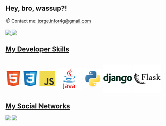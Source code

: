 ## Hey, bro, wassup?!

 📫 Contact me: jorge.infor4g@gmail.com

<div>
  <a href="https://github.com/JorgeRoniel">
  <img height="180em" src="https://github-readme-stats.vercel.app/api?username=JorgeRoniel&show_icons=true&theme=dracula&include_all_commits=true&count_private=true"/>
  <img height="160em" src="https://github-readme-stats.vercel.app/api/top-langs/?username=JorgeRoniel&layout=compact&langs_count=7&theme=dracula"/>
</div>
  
  ##
  <h2>My Developer Skills</h2>
<div style="display: inline_block"><br>
  <img align="center" alt="html-icon" height="50" width="50" src="https://github.com/devicons/devicon/blob/master/icons/html5/html5-original.svg">
  <img align="center" alt="css3-icon" height="50" width="50" src="https://github.com/devicons/devicon/blob/master/icons/css3/css3-original.svg">
  <img align="center" alt="js-icon" height="50" width="50" src="https://github.com/devicons/devicon/blob/master/icons/javascript/javascript-original.svg">
 <img align="center" alt="java-icon" height="70" width="80" src="https://raw.githubusercontent.com/devicons/devicon/1119b9f84c0290e0f0b38982099a2bd027a48bf1/icons/java/java-original-wordmark.svg">
  <img align="center" alt="Rafa-Python" height="60" width="60" src="https://raw.githubusercontent.com/devicons/devicon/master/icons/python/python-original.svg">
  <img align="center" alt="django-icon" height="90" width="90" src="https://github.com/devicons/devicon/blob/master/icons/django/django-plain-wordmark.svg">
  <img align="center" alt="flask-icon" height="90" width="90" src="https://github.com/devicons/devicon/blob/master/icons/flask/flask-original-wordmark.svg">
</div>
  
  ##
  <h2>My Social Networks</h2>  
<div>
  <a href="https://www.instagram.com/jorgeroniel__/" target="_blank"><img src="https://img.shields.io/badge/-Instagram-%23E4405F?style=for-the-badge&logo=instagram&logoColor=white" target="_blank"></a>
  <a href="https://www.linkedin.com/in/jorge-roniel-244762230" target="_blank"><img src="https://img.shields.io/badge/-LinkedIn-%230077B5?style=for-the-badge&logo=linkedin&logoColor=white" target="_blank"></a>
  
</div>
